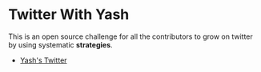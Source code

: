 # Twitter With Yash
This is an open source challenge for all the contributors to grow on twitter by using systematic **strategies**.
- [Yash's Twitter](https://twitter.com/createsyash)
